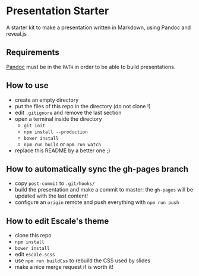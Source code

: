 Presentation Starter
====================

A starter kit to make a presentation written in Markdown, using Pandoc and reveal.js


## Requirements

[Pandoc](http://pandoc.org/) must be in the `PATH` in order to be able to build presentations.


## How to use

- create an empty directory
- put the files of this repo in the directory (do not clone !)
- edit `.gitignore` and remove the last section
- open a terminal inside the directory
	- `git init`
	- `npm install --production`
	- `bower install`
	- `npm run build` or `npm run watch`
- replace this README by a better one ;)


## How to automatically sync the gh-pages branch

- copy `post-commit` to `.git/hooks/`
- build the presentation and make a commit to master: the `gh-pages` will be updated with the last content!
- configure an `origin` remote and push everything with `npm run push`


## How to edit Escale's theme

- clone this repo
- `npm install`
- `bower install`
- edit `escale.scss`
- use `npm run buildCss` to rebuild the CSS used by slides
- make a nice merge request if is worth it!
